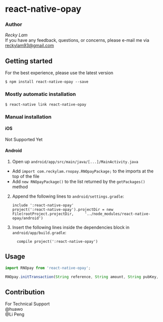 
# react-native-opay

### Author

*Recky Lam*</br>
If you have any feedback, questions, or concerns, please e-mail me via reckylam93@gmail.com

## Getting started

For the best experience, please use the latest version

`$ npm install react-native-opay --save`

### Mostly automatic installation

`$ react-native link react-native-opay`

### Manual installation

#### iOS

Not Supported Yet

#### Android

1. Open up `android/app/src/main/java/[...]/MainActivity.java`
  - Add `import com.reckylam.rnopay.RNOpayPackage;` to the imports at the top of the file
  - Add `new RNOpayPackage()` to the list returned by the `getPackages()` method
2. Append the following lines to `android/settings.gradle`:
  	```
  	include ':react-native-opay'
  	project(':react-native-opay').projectDir = new File(rootProject.projectDir, 	'../node_modules/react-native-opay/android')
  	```
3. Insert the following lines inside the dependencies block in `android/app/build.gradle`:
  	```
      compile project(':react-native-opay')
  	```


## Usage
```javascript
import RNOpay from 'react-native-opay';

RNOpay.initTransaction(String reference, String amount, String pubKey, String merchantUserId, String merchantUserName) {};

```

## Contribution

For Technical Support<br/>
@huawo<br/>
@Li Peng<br/>